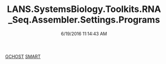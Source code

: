 ﻿---
title: LANS.SystemsBiology.Toolkits.RNA_Seq.Assembler.Settings.Programs
date: 6/19/2016 11:14:43 AM
---

[GCHOST](T-LANS.SystemsBiology.Toolkits.RNA_Seq.Assembler.Settings.Programs.GCHOST.html)
[SMART](T-LANS.SystemsBiology.Toolkits.RNA_Seq.Assembler.Settings.Programs.SMART.html)
